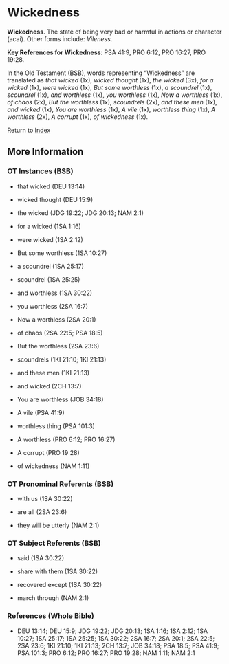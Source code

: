 # Wickedness
**Wickedness**. 
The state of being very bad or harmful in actions or character (acai). 
Other forms include: 
*Vileness*. 


**Key References for Wickedness**: 
PSA 41:9, PRO 6:12, PRO 16:27, PRO 19:28. 


In the Old Testament (BSB), words representing “Wickedness” are translated as 
*that wicked* (1x), *wicked thought* (1x), *the wicked* (3x), *for a wicked* (1x), *were wicked* (1x), *But some worthless* (1x), *a scoundrel* (1x), *scoundrel* (1x), *and worthless* (1x), *you worthless* (1x), *Now a worthless* (1x), *of chaos* (2x), *But the worthless* (1x), *scoundrels* (2x), *and these men* (1x), *and wicked* (1x), *You are worthless* (1x), *A vile* (1x), *worthless thing* (1x), *A worthless* (2x), *A corrupt* (1x), *of wickedness* (1x). 




Return to [Index](00-Index.md)

## More Information

### OT Instances (BSB)

* that wicked (DEU 13:14)

* wicked thought (DEU 15:9)

* the wicked (JDG 19:22; JDG 20:13; NAM 2:1)

* for a wicked (1SA 1:16)

* were wicked (1SA 2:12)

* But some worthless (1SA 10:27)

* a scoundrel (1SA 25:17)

* scoundrel (1SA 25:25)

* and worthless (1SA 30:22)

* you worthless (2SA 16:7)

* Now a worthless (2SA 20:1)

* of chaos (2SA 22:5; PSA 18:5)

* But the worthless (2SA 23:6)

* scoundrels (1KI 21:10; 1KI 21:13)

* and these men (1KI 21:13)

* and wicked (2CH 13:7)

* You are worthless (JOB 34:18)

* A vile (PSA 41:9)

* worthless thing (PSA 101:3)

* A worthless (PRO 6:12; PRO 16:27)

* A corrupt (PRO 19:28)

* of wickedness (NAM 1:11)



### OT Pronominal Referents (BSB)

* with us (1SA 30:22)

* are all (2SA 23:6)

* they will be utterly (NAM 2:1)



### OT Subject Referents (BSB)

* said (1SA 30:22)

* share with them (1SA 30:22)

* recovered except (1SA 30:22)

* march through (NAM 2:1)



### References (Whole Bible)

* DEU 13:14; DEU 15:9; JDG 19:22; JDG 20:13; 1SA 1:16; 1SA 2:12; 1SA 10:27; 1SA 25:17; 1SA 25:25; 1SA 30:22; 2SA 16:7; 2SA 20:1; 2SA 22:5; 2SA 23:6; 1KI 21:10; 1KI 21:13; 2CH 13:7; JOB 34:18; PSA 18:5; PSA 41:9; PSA 101:3; PRO 6:12; PRO 16:27; PRO 19:28; NAM 1:11; NAM 2:1



